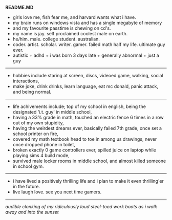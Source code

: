  **README.MD**
- girls love me, fish fear me, and harvard wants what i have.
- my brain runs on windows vista and has a single megabyte of memory
- and my favourite passtime is chewing on cd's.
- my name is jay. self proclaimed coolest male on earth.
- he/him. male. college student. australian.
- coder. artist. scholar. writer. gamer. failed math half my life. ultimate guy ever.
- autistic + adhd + i was born 3 days late + generally abnormal + just a guy
- ---
- hobbies include staring at screen, discs, videoed game, walking, social interactions,
- make joke, drink drinks, learn language, eat mc donald, panic attack, and being normal.
- ---
- life achivements include; top of my school in english, being the designated 'i.t. guy' in middle school,
- having a 33% grade in math, touched an electric fence 6 times in a row out of my own stupidity,
- having the weirdest dreams ever, basically failed 7th grade, once set a school printer on fire,
- covered my math textbook head to toe in among us drawings, never once dropped phone in toilet,
- broken exactly 0 game controllers ever, spilled juice on laptop while playing sims 4 build mode,
- survived male locker rooms in middle school, and almost killed someone in school gym.
- ---
- i have lived a positively thrilling life and i plan to make it even thrilling'er in the future.
- live laugh love. see you next time gamers.
- ---
*audible clonking of my ridiculously loud steel-toed work boots as i walk away and into the sunset*
